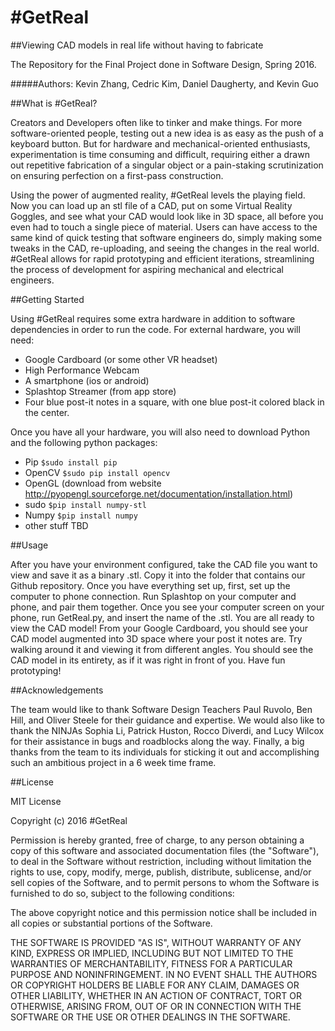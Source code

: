 # #GetReal

##Viewing CAD models in real life without having to fabricate

The Repository for the Final Project done in Software Design, Spring 2016. 

#####Authors: Kevin Zhang, Cedric Kim, Daniel Daugherty, and Kevin Guo


##What is #GetReal?

Creators and Developers often like to tinker and make things. For more software-oriented people, testing out a new idea is as easy as the push of a keyboard button. But for hardware and mechanical-oriented enthusiasts, experimentation is time consuming and difficult, requiring either a drawn out repetitive fabrication of a singular object or a pain-staking scrutinization on ensuring perfection on a first-pass construction. 

Using the power of augmented reality, #GetReal levels the playing field. Now you can load up an stl file of a CAD, put on some Virtual Reality Goggles, and see what your CAD would look like in 3D space, all before you even had to touch a single piece of material. Users can have access to the same kind of quick testing that software engineers do, simply making some tweaks in the CAD, re-uploading, and seeing the changes in the real world. #GetReal allows for rapid prototyping and efficient iterations, streamlining the process of development for aspiring mechanical and electrical engineers.

##Getting Started

Using #GetReal requires some extra hardware in addition to software dependencies in order to run the code. For external hardware, you will need: 

 - Google Cardboard (or some other VR headset)
 - High Performance Webcam
 - A smartphone (ios or android)
 - Splashtop Streamer (from app store)
 - Four blue post-it notes in a square, with one blue post-it colored black in the center.
 
Once you have all your hardware, you will also need to download Python and the following python packages:
 
 - Pip `$sudo install pip`
 - OpenCV `$sudo pip install opencv`
 - OpenGL (download from website http://pyopengl.sourceforge.net/documentation/installation.html)
 - sudo `$pip install numpy-stl`
 - Numpy `$pip install numpy`
 - other stuff TBD

##Usage

After you have your environment configured, take the CAD file you want to view and save it as a binary .stl. Copy it into the folder that contains our Github repository. Once you have everything set up, first, set up the computer to phone connection. Run Splashtop on your computer and phone, and pair them together. Once you see your computer screen on your phone, run GetReal.py, and insert the name of the .stl. You are all ready to view the CAD model! From your Google Cardboard, you should see your CAD model augmented into 3D space where your post it notes are. Try walking around it and viewing it from different angles. You should see the CAD model in its entirety, as if it was right in front of you. Have fun prototyping!


##Acknowledgements

The team would like to thank Software Design Teachers Paul Ruvolo, Ben Hill, and Oliver Steele for their guidance and expertise. We would also like to thank the NINJAs Sophia Li, Patrick Huston, Rocco Diverdi, and Lucy Wilcox for their assistance in bugs and roadblocks along the way. Finally, a big thanks from the team to its individuals for sticking it out and accomplishing such an ambitious project in a 6 week time frame.

##License

MIT License

Copyright (c) 2016 #GetReal

Permission is hereby granted, free of charge, to any person obtaining a copy
of this software and associated documentation files (the "Software"), to deal
in the Software without restriction, including without limitation the rights
to use, copy, modify, merge, publish, distribute, sublicense, and/or sell
copies of the Software, and to permit persons to whom the Software is
furnished to do so, subject to the following conditions:

The above copyright notice and this permission notice shall be included in all
copies or substantial portions of the Software.

THE SOFTWARE IS PROVIDED "AS IS", WITHOUT WARRANTY OF ANY KIND, EXPRESS OR
IMPLIED, INCLUDING BUT NOT LIMITED TO THE WARRANTIES OF MERCHANTABILITY,
FITNESS FOR A PARTICULAR PURPOSE AND NONINFRINGEMENT. IN NO EVENT SHALL THE
AUTHORS OR COPYRIGHT HOLDERS BE LIABLE FOR ANY CLAIM, DAMAGES OR OTHER
LIABILITY, WHETHER IN AN ACTION OF CONTRACT, TORT OR OTHERWISE, ARISING FROM,
OUT OF OR IN CONNECTION WITH THE SOFTWARE OR THE USE OR OTHER DEALINGS IN THE
SOFTWARE.